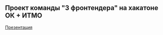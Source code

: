 ## Проект команды "3 фронтендера" на хакатоне ОК + ИТМО

[Презентация](https://docs.google.com/presentation/d/1WeFKYMIOpwFHJ6aD_KK3NxRurLR2jA8aqDNqr2Ob__w/edit?usp=sharing)
